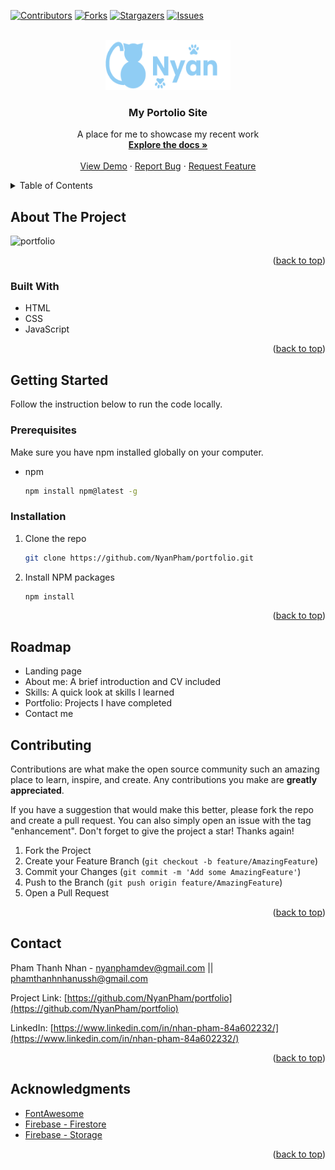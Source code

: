 <div id="top"></div>

[![Contributors][contributors-shield]][contributors-url]
[![Forks][forks-shield]][forks-url]
[![Stargazers][stars-shield]][stars-url]
[![Issues][issues-shield]][issues-url]
<!-- [![LinkedIn][linkedin-shield]][linkedin-url] -->



<!-- PROJECT LOGO -->
<br />
<div align="center">
  <a href="https://github.com/NyanPham/gentlenyanstore-client.git">
    <img src="logo.png" alt="Logo" width="200" height="80">
  </a>

<h3 align="center">My Portolio Site</h3>

  <p align="center">
    A place for me to showcase my recent work
    <br />
    <a href="https://github.com/NyanPham/portfolio"><strong>Explore the docs »</strong></a>
    <br />
    <br />
    <a href="https://elated-beaver-fdddc3.netlify.app/">View Demo</a>
    ·
    <a href="https://github.com/NyanPham/portfolio/issues">Report Bug</a>
    ·
    <a href="https://github.com/NyanPham/portfolio">Request Feature</a>
  </p>
</div>



<!-- TABLE OF CONTENTS -->
<details>
  <summary>Table of Contents</summary>
  <ol>
    <li>
      <a href="#about-the-project">About The Project</a>
      <ul>
        <li><a href="#built-with">Built With</a></li>
      </ul>
    </li>
    <li>
      <a href="#getting-started">Getting Started</a>
      <ul>
        <li><a href="#prerequisites">Prerequisites</a></li>
        <li><a href="#installation">Installation</a></li>
      </ul>
    </li>
    <li><a href="#contributing">Roadmap</a></li>
    <li><a href="#contributing">Contributing</a></li>
    <li><a href="#contact">Contact</a></li>
    <li><a href="#acknowledgments">Acknowledgments</a></li>
  </ol>
</details>



<!-- ABOUT THE PROJECT -->
## About The Project
![portfolio](https://user-images.githubusercontent.com/93678376/155279672-3647cce3-b541-4090-ac2e-48dc83175377.PNG)


<p align="right">(<a href="#top">back to top</a>)</p>



### Built With

* HTML
* CSS
* JavaScript


<p align="right">(<a href="#top">back to top</a>)</p>



<!-- GETTING STARTED -->
## Getting Started

Follow the instruction below to run the code locally.

### Prerequisites

Make sure you have npm installed globally on your computer.
* npm
  ```sh
  npm install npm@latest -g
  ```

### Installation

1. Clone the repo
   ```sh
   git clone https://github.com/NyanPham/portfolio.git
   ```
2. Install NPM packages
   ```sh
   npm install
   ```
   
<p align="right">(<a href="#top">back to top</a>)</p>


<!-- Roadmap -->
## Roadmap
* Landing page
* About me: A brief introduction and CV included
* Skills: A quick look at skills I learned
* Portfolio: Projects I have completed
* Contact me

<!-- CONTRIBUTING -->
## Contributing

Contributions are what make the open source community such an amazing place to learn, inspire, and create. Any contributions you make are **greatly appreciated**.

If you have a suggestion that would make this better, please fork the repo and create a pull request. You can also simply open an issue with the tag "enhancement".
Don't forget to give the project a star! Thanks again!

1. Fork the Project
2. Create your Feature Branch (`git checkout -b feature/AmazingFeature`)
3. Commit your Changes (`git commit -m 'Add some AmazingFeature'`)
4. Push to the Branch (`git push origin feature/AmazingFeature`)
5. Open a Pull Request

<p align="right">(<a href="#top">back to top</a>)</p>


<!-- CONTACT -->
## Contact

Pham Thanh Nhan - nyanphamdev@gmail.com || phamthanhnhanussh@gmail.com

Project Link: [https://github.com/NyanPham/portfolio](https://github.com/NyanPham/portfolio)

LinkedIn: [https://www.linkedin.com/in/nhan-pham-84a602232/](https://www.linkedin.com/in/nhan-pham-84a602232/)

<p align="right">(<a href="#top">back to top</a>)</p>



<!-- ACKNOWLEDGMENTS -->
## Acknowledgments

* [FontAwesome](https://fontawesome.com/)
* [Firebase - Firestore](https://firebase.google.com/)
* [Firebase - Storage](https://firebase.google.com/)

<p align="right">(<a href="#top">back to top</a>)</p>



<!-- MARKDOWN LINKS & IMAGES -->
<!-- https://www.markdownguide.org/basic-syntax/#reference-style-links -->
[contributors-shield]: https://img.shields.io/github/contributors/NyanPham/gentlenyanstore-client.svg?style=for-the-badge
[contributors-url]: https://github.com/NyanPham/gentlenyanstore-client/graphs/contributors
[forks-shield]: https://img.shields.io/github/forks/NyanPham/gentlenyanstore-client.svg?style=for-the-badge
[forks-url]: https://github.com/NyanPham/gentlenyanstore-client/network/members
[stars-shield]: https://img.shields.io/github/stars/NyanPham/gentlenyanstore-client.svg?style=for-the-badge
[stars-url]: https://github.com/NyanPham/gentlenyanstore-client/stargazers
[issues-shield]: https://img.shields.io/github/issues/NyanPham/gentlenyanstore-client.svg?style=for-the-badge
[issues-url]: https://github.com/NyanPham/gentlenyanstore-client/issues
[license-shield]: https://img.shields.io/github/license/NyanPham/gentlenyanstore-client.svg?style=for-the-badge
[linkedin-url]: https://www.linkedin.com/in/nhan-pham-84a602232/
